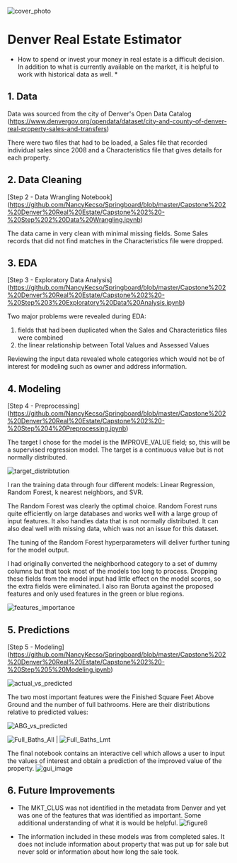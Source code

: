 ![cover_photo](./figures/fig00.png)
# Denver Real Estate Estimator

* How to spend or invest your money in real estate is a difficult decision. In addition to what is currently  available on the market, it is helpful to work with historical data as well.  *

## 1. Data

Data was sourced from the city of Denver's Open Data Catalog (https://www.denvergov.org/opendata/dataset/city-and-county-of-denver-real-property-sales-and-transfers)

There were two files that had to be loaded, a Sales file that recorded individual sales since 2008 and a Characteristics file that gives details for each property.



## 2. Data Cleaning 

[Step 2 - Data Wrangling Notebook] (https://github.com/NancyKecso/Springboard/blob/master/Capstone%202%20Denver%20Real%20Estate/Capstone%202%20-%20Step%202%20Data%20Wrangling.ipynb)

The data came in very clean with minimal missing fields.  Some Sales records that did not find matches in the Characteristics file were dropped.


## 3. EDA

[Step 3 - Exploratory Data Analysis] (https://github.com/NancyKecso/Springboard/blob/master/Capstone%202%20Denver%20Real%20Estate/Capstone%202%20-%20Step%203%20Exploratory%20Data%20Analysis.ipynb)


Two major problems were revealed during EDA:
1) fields that had been duplicated when the Sales and Characteristics files were combined
2) the linear relationship between Total Values and Assessed Values

Reviewing the input data revealed whole categories which would not be of interest for modeling such as owner and address information.

## 4. Modeling

[Step 4 - Preprocessing] (https://github.com/NancyKecso/Springboard/blob/master/Capstone%202%20Denver%20Real%20Estate/Capstone%202%20-%20Step%204%20Preprocessing.ipynb)

The target I chose for the model is the IMPROVE_VALUE field; so, this will be a supervised regression model. The target is a continuous value but is not normally distributed.

![target_distribtution](./figures/fig11.png)

I ran the training data through four different models:  Linear Regression, Random Forest, k nearest neighbors, and SVR.

The Random Forest was clearly the optimal choice.  Random Forest runs quite efficiently on large databases and works well with a large group of input features. It also handles data that is not normally distributed. It can also deal well with missing data, which was not an issue for this dataset.

The tuning of the Random Forest hyperparameters will deliver further tuning for the model output.

I had originally converted the neighborhood category to a set of dummy columns but that took most of the models too long to process. Dropping these fields from the model input had little effect on the model scores, so the extra fields were eliminated.
I also ran Boruta against the proposed features and only used features in the green or blue regions.



![features_importance](./figures/fig03.png)


## 5. Predictions

[Step 5 - Modeling] (https://github.com/NancyKecso/Springboard/blob/master/Capstone%202%20Denver%20Real%20Estate/Capstone%202%20-%20Step%205%20Modeling.ipynb)

![actual_vs_predicted](./figures/fig02.png)

The two most important features were the Finished Square Feet Above Ground and the number of full bathrooms. Here are their distributions relative to predicted values:

![ABG_vs_predicted](./figures/fig05.png)



![Full_Baths_All](./figures/fig06.png) | ![Full_Baths_Lmt](./figures/fig07.png)

The final notebook contains an interactive cell which allows a user to input the values of interest and obtain a prediction of the improved value of the property.
![gui_image](./figures/fig01.jpg)



## 6. Future Improvements

* The MKT_CLUS was not identified in the metadata from Denver and yet was one of the features that was identified as important.  Some additional understanding of what it is would be helpful.
![figure8](./figures/fig08.png)

* The information included in these models was from completed sales. It does not include information about property that was put up for sale but never sold or information about how long the sale took.
